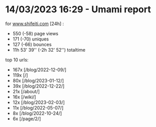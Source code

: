# 14/03/2023 16:29 - Umami report
for www.shifeiti.com [24h] :

 - 550 (-58) page views
 - 171 (-70) uniques
 - 127 (-66) bounces
 - 11h 53' 39'' (-2h 32' 52'') totaltime


top 10 urls:
 - 167x [/blog/2022-12-09/]
 - 119x [/]
 - 80x [/blog/2023-01-12/]
 - 39x [/blog/2022-12-22/]
 - 21x [/about/]
 - 16x [/wiki/]
 - 12x [/blog/2023-02-03/]
 - 11x [/blog/2022-05-07/]
 - 8x [/blog/2022-10-24/]
 - 6x [/page/2/]


